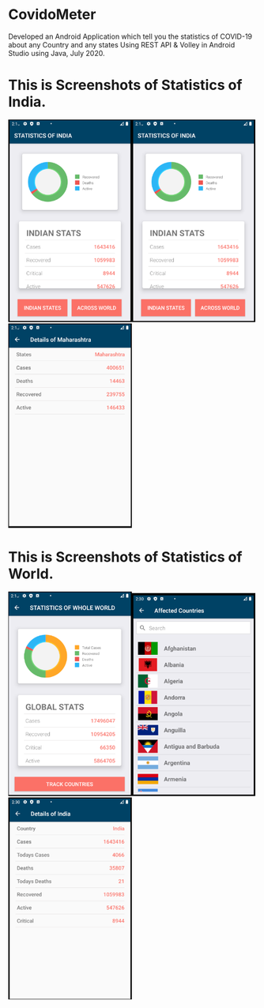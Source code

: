 # CovidoMeter
Developed an Android Application which tell you the statistics of COVID-19 about any Country and any states Using REST API &amp; Volley in Android Studio using Java, July 2020.

# This is Screenshots of Statistics of India.

<img src="Images/1.PNG" width="250"><img src="Images/1.PNG" width="250"> <img src="Images/3.PNG" width="250">

# This is Screenshots of Statistics of World.

<img src="Images/4.PNG" width="250"><img src="Images/5.PNG" width="250"> <img src="Images/6.PNG" width="250">


